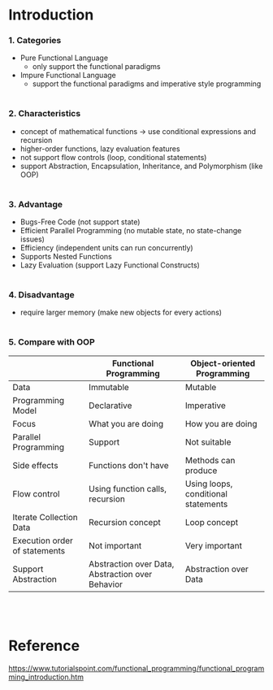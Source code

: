# Introduction

### 1. Categories
- Pure Functional Language
  - only support the functional paradigms
- Impure Functional Language
  - support the functional paradigms and imperative style programming
<br><br>

### 2. Characteristics
- concept of mathematical functions -> use conditional expressions and recursion 
- higher-order functions, lazy evaluation features
- not support flow controls (loop, conditional statements)
- support Abstraction, Encapsulation, Inheritance, and Polymorphism (like OOP)
<br><br>

### 3. Advantage
- Bugs-Free Code (not support state)
- Efficient Parallel Programming (no mutable state, no state-change issues)
- Efficiency (independent units can run concurrently)
- Supports Nested Functions
- Lazy Evaluation (support Lazy Functional Constructs)
<br><br>

### 4. Disadvantage
- require larger memory (make new objects for every actions)
<br><br>

### 5. Compare with OOP
||Functional Programming|Object-oriented Programming|
|---|------|------|
|Data|Immutable|Mutable|
|Programming Model|Declarative|Imperative|
|Focus|What you are doing|How you are doing|
|Parallel Programming|Support|Not suitable|
|Side effects|Functions don't have|Methods can produce|
|Flow control|Using function calls, recursion|Using loops, conditional statements|
|Iterate Collection Data|Recursion concept|Loop concept|
|Execution order of statements|Not important|Very important|
|Support Abstraction|Abstraction over Data, Abstraction over Behavior|Abstraction over Data


<br><br>
# Reference
https://www.tutorialspoint.com/functional_programming/functional_programming_introduction.htm

